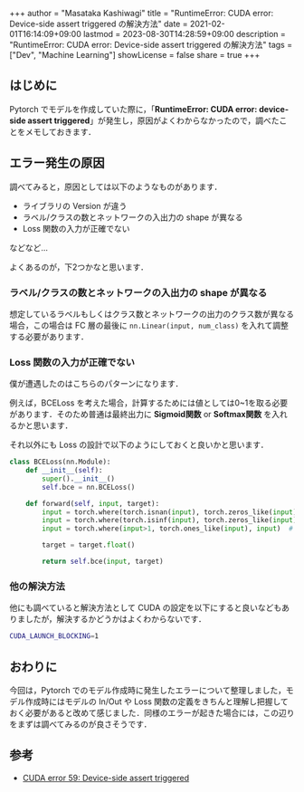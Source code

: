 +++
author = "Masataka Kashiwagi"
title = "RuntimeError: CUDA error: Device-side assert triggered の解決方法"
date = 2021-02-01T16:14:09+09:00
lastmod = 2023-08-30T14:28:59+09:00
description = "RuntimeError: CUDA error: Device-side assert triggered の解決方法"
tags = ["Dev", "Machine Learning"]
showLicense = false
share = true
+++

## はじめに

Pytorch でモデルを作成していた際に，「**RuntimeError: CUDA error: device-side assert triggered**」が発生し，原因がよくわからなかったので，調べたことをメモしておきます．

## エラー発生の原因

調べてみると，原因としては以下のようなものがあります．

- ライブラリの Version が違う
- ラベル/クラスの数とネットワークの入出力の shape が異なる
- Loss 関数の入力が正確でない

などなど...

よくあるのが，下2つかなと思います．

### ラベル/クラスの数とネットワークの入出力の shape が異なる

想定しているラベルもしくはクラス数とネットワークの出力のクラス数が異なる場合，この場合は FC 層の最後に `nn.Linear(input, num_class)` を入れて調整する必要があります．

### Loss 関数の入力が正確でない

僕が遭遇したのはこちらのパターンになります．

例えば，BCELoss を考えた場合，計算するためには値としては0~1を取る必要があります．そのため普通は最終出力に **Sigmoid関数** or **Softmax関数** を入れるかと思います．

それ以外にも Loss の設計で以下のようにしておくと良いかと思います．

```python
class BCELoss(nn.Module):
    def __init__(self):
        super().__init__()
        self.bce = nn.BCELoss()

    def forward(self, input, target):
        input = torch.where(torch.isnan(input), torch.zeros_like(input), input)
        input = torch.where(torch.isinf(input), torch.zeros_like(input), input)
        input = torch.where(input>1, torch.ones_like(input), input)  # 1を超える場合には1にする

        target = target.float()

        return self.bce(input, target)
```

### 他の解決方法

他にも調べていると解決方法として CUDA の設定を以下にすると良いなどもありましたが，解決するかどうかはよくわからないです．

```bash
CUDA_LAUNCH_BLOCKING=1
```

## おわりに

今回は，Pytorch でのモデル作成時に発生したエラーについて整理しました，モデル作成時にはモデルの In/Out や Loss 関数の定義をきちんと理解し把握しておく必要があると改めて感じました．同様のエラーが起きた場合には，この辺りをまずは調べてみるのが良さそうです．

## 参考

- [CUDA error 59: Device-side assert triggered](https://towardsdatascience.com/cuda-error-device-side-assert-triggered-c6ae1c8fa4c3)
